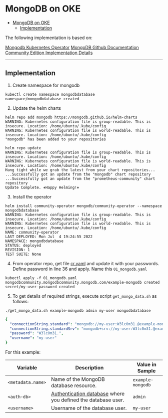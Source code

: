 # MongoDB on OKE

- [MongoDB on OKE](#mongodb-on-oke)
  - [Implementation](#implementation)


The following implementation is based on: 

[Mongodb Kubernetes Operator](https://www.mongodb.com/docs/kubernetes-operator/master/tutorial/install-k8s-operator/)
[MongoDB Github Documentation](https://github.com/mongodb/mongodb-kubernetes-operator/blob/master/README.md)
[Community Edition Implementation Details](https://github.com/mongodb/mongodb-kubernetes-operator/blob/master/docs/deploy-configure.md)


---

## Implementation

1. Create namespace for mongodb

```shell
kubectl create namespace mongodbdatabase
namespace/mongodbdatabase created
```

2. Update the helm charts

```shell
helm repo add mongodb https://mongodb.github.io/helm-charts
WARNING: Kubernetes configuration file is group-readable. This is insecure. Location: /home/ubuntu/.kube/config
WARNING: Kubernetes configuration file is world-readable. This is insecure. Location: /home/ubuntu/.kube/config
"mongodb" has been added to your repositories

helm repo update
WARNING: Kubernetes configuration file is group-readable. This is insecure. Location: /home/ubuntu/.kube/config
WARNING: Kubernetes configuration file is world-readable. This is insecure. Location: /home/ubuntu/.kube/config
Hang tight while we grab the latest from your chart repositories...
...Successfully got an update from the "mongodb" chart repository
...Successfully got an update from the "prometheus-community" chart repository
Update Complete. ⎈Happy Helming!⎈
```

3. Install the operator

```shell
helm install community-operator mongodb/community-operator --namespace mongodbdatabase
WARNING: Kubernetes configuration file is group-readable. This is insecure. Location: /home/ubuntu/.kube/config
WARNING: Kubernetes configuration file is world-readable. This is insecure. Location: /home/ubuntu/.kube/config
NAME: community-operator
LAST DEPLOYED: Mon Jul  4 19:24:55 2022
NAMESPACE: mongodbdatabase
STATUS: deployed
REVISION: 1
TEST SUITE: None
```

4. From operator repo, get file [cr.yaml](https://github.com/mongodb/mongodb-kubernetes-operator/blob/master/config/samples/mongodb.com_v1_mongodbcommunity_cr.yaml) and update it with your passwords. Define password in line 36 and apply. Name this `01_mongodb.yaml`

```shell
kubectl apply -f 01_mongodb.yaml 
mongodbcommunity.mongodbcommunity.mongodb.com/example-mongodb created
secret/my-user-password created
```

5. To get details of required strings, execute script `get_mongo_data.sh` as follows: 


`./get_mongo_data.sh example-mongodb admin my-user mongodbdatabase`

```yaml
{
  "connectionString.standard": "mongodb://my-user:W3lc0m31.@example-mongodb-0.example-mongodb-svc.mongodbdatabase.svc.cluster.local:27017,example-mongodb-1.example-mongodb-svc.mongodbdatabase.svc.cluster.local:27017,example-mongodb-2.example-mongodb-svc.mongodbdatabase.svc.cluster.local:27017/admin?replicaSet=example-mongodb&ssl=false",
  "connectionString.standardSrv": "mongodb+srv://my-user:W3lc0m31.@example-mongodb-svc.mongodbdatabase.svc.cluster.local/admin?replicaSet=example-mongodb&ssl=false",
  "password": "W3lc0m31.",
  "username": "my-user"
}
```

For this example: 

 | Variable | Description | Value in Sample |
   |----|----|----|
   | `<metadata.name>` | Name of the MongoDB database resource. | `example-mongodb` |
   | `<auth-db>` | [Authentication database](https://www.mongodb.com/docs/manual/core/security-users/#std-label-user-authentication-database) where you defined the database user. | `admin` |
   | `<username>` | Username of the database user. | `my-user` |
